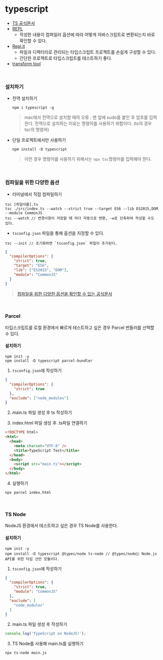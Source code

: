 # typescript

- [TS 공식문서](https://www.typescriptlang.org/ko/)
- [REPL](https://www.typescriptlang.org/play/index.html)
  - 작성한 내용이 컴파일러 옵션에 따라 어떻게 자바스크립트로 변환되는지 바로 확인할 수 있다.
- [Repl.it](https://replit.com/languages/typescript)
  - 파일과 디렉터리로 관리되는 타입스크립트 프로젝트를 손쉽게 구성할 수 있다.
  - 간단한 프로젝트로 타입스크립트를 테스트하기 좋다.
- [transform tool](https://transform.tools/json-to-typescript)

<br/>

### 설치하기

- 전역 설치하기

  `npm i typescript -g`
  
  > mac에서 전역으로 설치할 때의 오류 : 맨 앞에 sudo를 붙인 후 암호를 입력한다. 전역으로 설치하는 이유는 명령어를 사용하기 위함이다. (ts의 경우 tsc의 명령어)
- 단일 프로젝트에서만 사용하기 

  `npm install -D typescript`
  
  > 이런 경우 명령어를 사용하기 위해서는 `npx tsc`명령어를 입력해야 한다.

<br/>

### 컴파일을 위한 다양한 옵션

- 터미널에서 직접 컴파일하기

```console
tsc [파일이름].ts
tsc ./src/index.ts --watch --strict true --target ES6 --lib ES2015,DOM --module CommonJS
tsc --watch // 변경사항이 저장할 때 마다 자동으로 변환, -w로 단축하여 작성할 수도 있다.
```

- `tsconfig.json` 파일을 통해 옵션을 지정할 수 있다.

```console
tsc --init // 초기화하면 `tsconfig.json` 파일이 추가된다.
```

```json
{
  "compilerOptions": {
    "strict": true,
    "target": "ES6",
    "lib": ["ES2015", "DOM"],
    "module": "CommonJS"
  }
}
```

> [컴파일을 위한 다양한 옵션을 확인할 수 있는 공식문서](https://www.typescriptlang.org/docs/handbook/compiler-options.html)


<br/>

### Parcel

타입스크립트를 로컬 환경에서 빠르게 테스트하고 싶은 경우 Parcel 번들러를 선택할 수 있다.

#### 설치하기

```console
npm init -y
npm install -D typescript parcel-bundler
```

1. `tsconfig.json`에 작성하기

```json
{
  "compilerOptions": {
    "strict": true
  },
  "exclude": ["node_modules"]
}
```

2. main.ts 파일 생성 후 ts 작성하기

3. index.html 파일 생성 후 .ts파일 연결하기

```html
<!DOCTYPE html>
<html>
  <head>
    <meta charset="UTF-8" />
    <title>TypeScript Test</title>
  </head>
  <body>
    <script src="main.ts"></script>
  </body>
</html>
```

4. 실행하기
```console
npx parcel index.html
```

<br/>

### TS Node
NodeJS 환경에서 테스트하고 싶은 경우 TS Node를 사용한다.

#### 설치하기
```console
npm init -y
npm install -D typescript @types/node ts-node // @types/node는 Node.js API를 위한 타입 선언 모듈이다.
```

1. `tsconfig.json`에 작성하기
```json
{
  "compilerOptions": {
    "strict": true,
    "module": "CommonJS"
  },
  "exclude": [
    "node_modules"
  ]
}
```

2. main.ts 파일 생성 후 작성하기
```js
console.log('TypeScript on NodeJS!');
```

3. TS Node를 사용해 main.ts를 실행하기
```shell
npx ts-node main.js
```

<br/>



